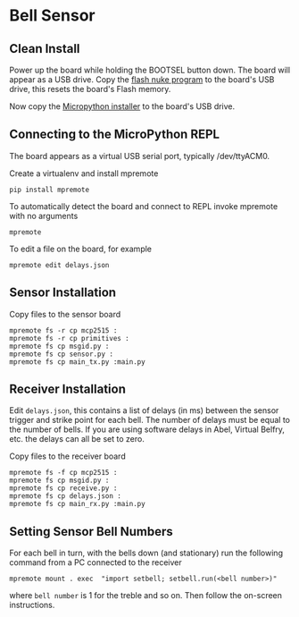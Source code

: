 # Bell Sensor

## Clean Install

Power up the board while holding the BOOTSEL button down. The board will
appear as a USB drive. Copy the
[flash nuke program](https://datasheets.raspberrypi.com/soft/flash_nuke.uf2)
to the board's USB drive, this resets the board's Flash memory.

Now copy the
[Micropython installer](https://micropython.org/download/rp2-pico/rp2-pico-latest.uf2)
to the board's USB drive.

## Connecting to the MicroPython REPL

The board appears as a virtual USB serial port, typically /dev/ttyACM0.

Create a virtualenv and install mpremote

    pip install mpremote

To automatically detect the board and connect to REPL invoke mpremote
with no arguments

    mpremote

To edit a file on the board, for example

    mpremote edit delays.json

## Sensor Installation

Copy files to the sensor board

    mpremote fs -r cp mcp2515 :
    mpremote fs -r cp primitives :
    mpremote fs cp msgid.py :
    mpremote fs cp sensor.py :
    mpremote fs cp main_tx.py :main.py

## Receiver Installation

Edit `delays.json`, this contains a list of delays (in ms) between
the sensor trigger and strike point for each bell. The number of delays
must be equal to the number of bells. If you are using software delays
in Abel, Virtual Belfry, etc. the delays can all be set to zero.

Copy files to the receiver board

    mpremote fs -f cp mcp2515 :
    mpremote fs cp msgid.py :
    mpremote fs cp receive.py :
    mpremote fs cp delays.json :
    mpremote fs cp main_rx.py :main.py

## Setting Sensor Bell Numbers

For each bell in turn, with the bells down (and stationary) run the
following command from a PC connected to the receiver

    mpremote mount . exec  "import setbell; setbell.run(<bell number>)"

where `bell number` is 1 for the treble and so on. Then follow the on-screen
instructions.
